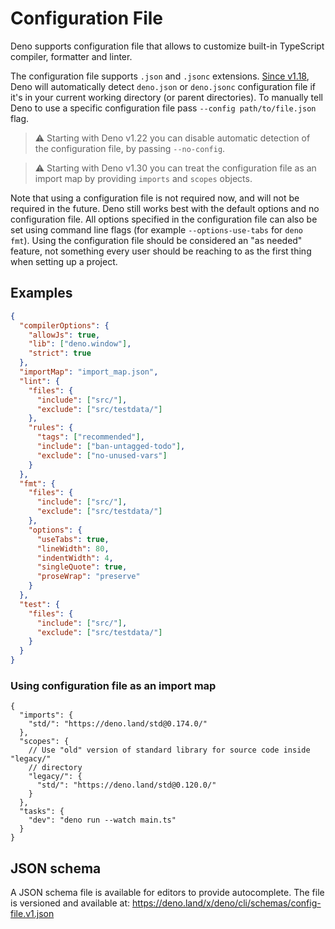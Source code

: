 # Configuration File

Deno supports configuration file that allows to customize built-in TypeScript
compiler, formatter and linter.

The configuration file supports `.json` and `.jsonc` extensions.
[Since v1.18](https://deno.com/blog/v1.18#auto-discovery-of-the-config-file),
Deno will automatically detect `deno.json` or `deno.jsonc` configuration file if
it's in your current working directory (or parent directories). To manually tell
Deno to use a specific configuration file pass `--config path/to/file.json`
flag.

> ⚠️ Starting with Deno v1.22 you can disable automatic detection of the
> configuration file, by passing `--no-config`.

> ⚠️ Starting with Deno v1.30 you can treat the configuration file as an import
> map by providing `imports` and `scopes` objects.

Note that using a configuration file is not required now, and will not be
required in the future. Deno still works best with the default options and no
configuration file. All options specified in the configuration file can also be
set using command line flags (for example `--options-use-tabs` for `deno fmt`).
Using the configuration file should be considered an "as needed" feature, not
something every user should be reaching to as the first thing when setting up a
project.

## Examples

```json
{
  "compilerOptions": {
    "allowJs": true,
    "lib": ["deno.window"],
    "strict": true
  },
  "importMap": "import_map.json",
  "lint": {
    "files": {
      "include": ["src/"],
      "exclude": ["src/testdata/"]
    },
    "rules": {
      "tags": ["recommended"],
      "include": ["ban-untagged-todo"],
      "exclude": ["no-unused-vars"]
    }
  },
  "fmt": {
    "files": {
      "include": ["src/"],
      "exclude": ["src/testdata/"]
    },
    "options": {
      "useTabs": true,
      "lineWidth": 80,
      "indentWidth": 4,
      "singleQuote": true,
      "proseWrap": "preserve"
    }
  },
  "test": {
    "files": {
      "include": ["src/"],
      "exclude": ["src/testdata/"]
    }
  }
}
```

### Using configuration file as an import map

```jsonc
{
  "imports": {
    "std/": "https://deno.land/std@0.174.0/"
  },
  "scopes": {
    // Use "old" version of standard library for source code inside "legacy/"
    // directory
    "legacy/": {
      "std/": "https://deno.land/std@0.120.0/"
    }
  },
  "tasks": {
    "dev": "deno run --watch main.ts"
  }
}
```

## JSON schema

A JSON schema file is available for editors to provide autocomplete. The file is
versioned and available at:
https://deno.land/x/deno/cli/schemas/config-file.v1.json

